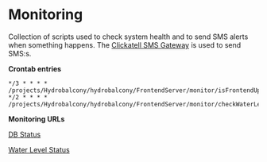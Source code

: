 # Monitoring 
Collection of scripts used to check system health and to send SMS alerts when something happens.
The [Clickatell SMS Gateway](https://www.clickatell.com/apis-scripts/apis/rest/) is used to send SMS:s.


**Crontab entries**

    */3 * * * * /projects/Hydrobalcony/hydrobalcony/FrontendServer/monitor/isFrontendUp.js
    */2 * * * * /projects/Hydrobalcony/hydrobalcony/FrontendServer/monitor/checkWaterLevel.js
    
**Monitoring URLs**

[DB Status](http://hydro.weekendhack.it/status/ok.html)

[Water Level Status](http://hydro.weekendhack.it/status/waterLevelOk.html)
